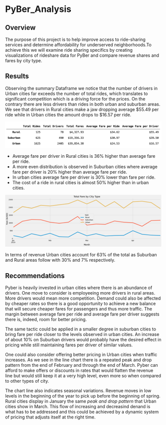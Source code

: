# PyBer_Analysis

## Overview

The purpose of this project is to help improve access to ride-sharing services and determine affordability for underserved neighborhoods.To achieve this we will examine ride sharing specifics by creating visualizations of rideshare data for PyBer and compare revenue shares and fares by city type.  

## Results

Observing the summary Dataframe we notice that the number of drivers in Urban cities far exceeds the number of total rides, which translates to significant competition which is a driving force for the prices. On the contrary there are less drivers than rides in both urban and suburban areas. We see that drivers in Rural cities make a jaw dropping average $55.49 per ride while in Urban cities the amount drops to $16.57 per ride. 

![](analysis/Py_summary_df.png)

- Average fare per driver in Rural cities is 36% higher than average fare per ride. 
- A more even distribution is observed in Suburban cities where average fare per driver is 20% higher than average fare per ride. 
- In urban cities average fare per driver is 30% lower than fare per ride. 
- The cost of a ride in rural cities is almost 50% higher than in urban cities. 


![](analysis/Challenge_fare_summary.png)

In terms of revenue Urban cities account for 63% of the total as Suburban and Rural areas follow with 30% and 7% respectively. 

## Recommendations 

Pyber is heavily invested in urban cities where there is an abundance of drivers. One move to consider is employeeing more drivers in rural areas. More drivers would mean more competition. Demand could also be affected by cheaper rates so there is a good opportunity to achieve a new balance that will secure cheaper fares for passengers and thus more traffic. The margin between average fare per ride and average fare per driver suggests there is, indeed, room for better pricing. 

The same tactic could be applied in a smaller degree in suburban cities to bring fare per ride closer to the levels observed in urban cities. An increase of about 10% on Suburban drivers would probably have the desired effect in pricing while still maintaining fares per driver of similar values. 

One could also consider offering better pricing in Urban cities when traffic increases. As we see in the line chart there is a repeated peak and drop pattern from the end of February and through the end of March. Pyber can afford to make offers or discounts in rates that would flatten the revenue line but would still keep it at a very high level, even more so when compared to other types of city. 

The chart line also indicates seasonal variations. Revenue moves in low levels in the beginning of the year to pick up before the beginning of spring. Rural cities display in January the same *peak and drop pattern* that Urban cities show in March. This flow of increasing and decreasind denand is what has to be addressed and this could be achieved by a dynamic system of pricing that adjusts itself at the right time. 


